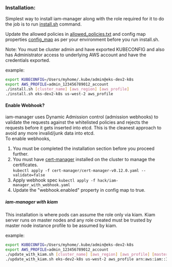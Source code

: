 ### Installation:

Simplest way to install iam-manager along with the role required for it to do the job is to run [install.sh](hack/install.sh) command.  

Update the allowed policies in [allowed_policies.txt](hack/allowed_policies.txt) and config map properties [config_map](hack/iammanager.keikoproj.io_iamroles-configmap.yaml) as per your environment before you run install.sh.

Note: You must be cluster admin and have exported KUBECONFIG and also has Administrator access to underlying AWS account and have the credentials exported.

example:
```bash
export KUBECONFIG=/Users/myhome/.kube/admin@eks-dev2-k8s  
export AWS_PROFILE=admin_123456789012_account
./install.sh [cluster_name] [aws_region] [aws_profile]
./install.sh eks-dev2-k8s us-west-2 aws_profile
```

#### Enable Webhook?
iam-manager uses Dynamic Admission control (admission webhooks) to validate the requests against the whitelisted policies and rejects the requests before it gets inserted into etcd. This is the cleanest approach to avoid any more invalid/junk data into etcd.  
To enable webhooks,
1. You must be completed the installation section before you proceed further.
2. You must have [cert-manager](https://cert-manager.io/docs/) installed on the cluster to  manage the certificates.  
    ```kubectl apply -f cert-manager/cert-manager-v0.12.0.yaml --validate=false```
3. Apply webhook spec
    ```kubectl apply -f hack/iam-manager_with_webhook.yaml```
4. Update the "webhook.enabled" property in config map to true.

##### iam-manager with kiam
This installation is where pods can assume the role only via kiam. Kiam server runs on master nodes and any role created must be trusted by master node instance profile to be assumed by kiam.  

example:
```bash
export KUBECONFIG=/Users/myhome/.kube/admin@eks-dev2-k8s  
export AWS_PROFILE=admin_123456789012_account
./update_with_kiam.sh [cluster_name] [aws_region] [aws_profile] [masters_nodes_instance_profile]
./update_with_kiam.sh eks-dev2-k8s us-west-2 aws_profile arn:aws:iam::123456789012:role/masters.eks-dev2-k8s

```

